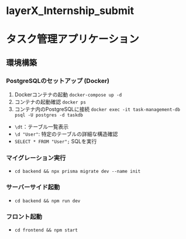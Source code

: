 # layerX_Internship_submit
# タスク管理アプリケーション
## 環境構築

### PostgreSQLのセットアップ (Docker)
1. Dockerコンテナの起動
`docker-compose up -d`
2. コンテナの起動確認
`docker ps`
3. コンテナ内のPostgreSQLに接続
`docker exec -it task-management-db psql -U postgres -d taskdb`
- `\dt`：テーブル一覧表示
- `\d "User"`: 特定のテーブルの詳細な構造確認
- `SELECT * FROM "User";` SQLを実行

### マイグレーション実行
- `cd backend && npx prisma migrate dev --name init`

### サーバーサイド起動
- `cd backend && npm run dev`

### フロント起動
- `cd frontend && npm start`